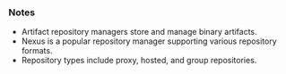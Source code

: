 
  ### Notes
- Artifact repository managers store and manage binary artifacts.
- Nexus is a popular repository manager supporting various repository formats.
- Repository types include proxy, hosted, and group repositories.
